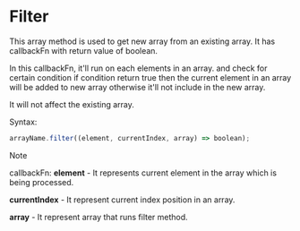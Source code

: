 # Filter

This array method is used to get new array from an existing array. It has callbackFn with return value of boolean.

In this callbackFn, it'll run on each elements in an array. and check for certain condition if condition return true then the current element in an array will be added to new array otherwise it'll not include in the new array.

It will not affect the existing array.

Syntax:

```jsx
arrayName.filter((element, currentIndex, array) => boolean);
```

> [!NOTE]
>
> callbackFn:
> **element** - It represents current element in the array which is being processed.
>
> **currentIndex** - It represent current index position in an array.
>
> **array** - It represent array that runs filter method.

